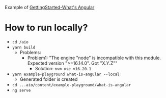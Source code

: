 Example of [GettingStarted-What's Angular](https://angular.io/guide/what-is-angular)

# How to run locally?
* `cd /aio`
* `yarn build`
  * Problems:
    * Problem1: "The engine "node" is incompatible with this module. Expected version ">=16.14.0". Got "X.Y.Z""
      * Solution: `nvm use v16.20.1`
* `yarn example-playground what-is-angular --local`
  * Generated folder is created
* `cd ...aio/content/example-playground/what-is-angular`
* `ng serve`